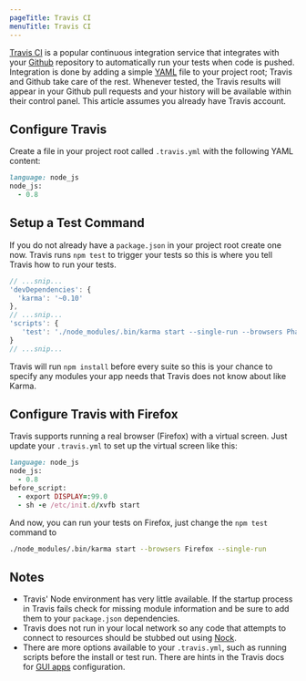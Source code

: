 ```yaml
---
pageTitle: Travis CI
menuTitle: Travis CI
---
```


[Travis CI] is a popular continuous integration service that
integrates with your [Github] repository to automatically run your
tests when code is pushed. Integration is done by adding a simple
[YAML] file to your project root; Travis and Github take care of the
rest. Whenever tested, the Travis results will appear in your Github pull requests and your
history will be available within their control panel. This article assumes you
already have Travis account.

## Configure Travis
Create a file in your project root called `.travis.yml` with the
following YAML content:

```ruby
language: node_js
node_js:
  - 0.8
```

## Setup a Test Command
If you do not already have a `package.json` in your project root
create one now. Travis runs `npm test` to trigger your tests so this
is where you tell Travis how to run your tests.

```javascript
// ...snip...
'devDependencies': {
  'karma': '~0.10'
},
// ...snip...
'scripts': {
   'test': './node_modules/.bin/karma start --single-run --browsers PhantomJS'
}
// ...snip...
```

Travis will run `npm install` before every suite so this is your
chance to specify any modules your app needs that Travis does not know
about like Karma.

## Configure Travis with Firefox
Travis supports running a real browser (Firefox) with a virtual
screen. Just update your `.travis.yml` to set up the virtual screen
like this:
```ruby
language: node_js
node_js:
  - 0.8
before_script:
  - export DISPLAY=:99.0
  - sh -e /etc/init.d/xvfb start
```

And now, you can run your tests on Firefox, just change the `npm test`
command to
```bash
./node_modules/.bin/karma start --browsers Firefox --single-run
```

## Notes

* Travis' Node environment has very little available. If the startup
  process in Travis fails check for missing module information and be
  sure to add them to your `package.json` dependencies.
* Travis does not run in your local network so any code that attempts
  to connect to resources should be stubbed out using [Nock].
* There are more options available to your `.travis.yml`, such as
  running scripts before the install or test run. There are hints in
  the Travis docs for [GUI apps] configuration.


[Travis CI]: https://travis-ci.org/
[Github]: https://github.com/
[YAML]: http://www.yaml.org/
[PhantomJS]: http://phantomjs.org/
[GUI apps]: http://about.travis-ci.org/docs/user/gui-and-headless-browsers/
[Nock]: https://github.com/flatiron/nock

